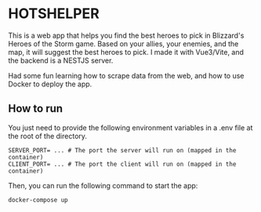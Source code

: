 # HOTSHELPER

This is a web app that helps you find the best heroes to pick in Blizzard's Heroes of the Storm game. Based on your allies, your enemies, and the map, it will suggest the best heroes to pick.
I made it with Vue3/Vite, and the backend is a NESTJS server.

Had some fun learning how to scrape data from the web, and how to use Docker to deploy the app.

## How to run

You just need to provide the following environment variables in a .env file at the root of the directory.
    
```
SERVER_PORT= ... # The port the server will run on (mapped in the container)
CLIENT_PORT= ... # The port the client will run on (mapped in the container)
```

Then, you can run the following command to start the app:

```
docker-compose up
```

